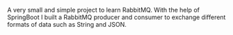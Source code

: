 A very small and simple project to learn RabbitMQ. With the help of SpringBoot I built a RabbitMQ producer and consumer to exchange different formats of data such as String and JSON.
